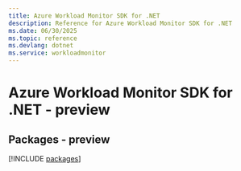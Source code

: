 ```yaml
---
title: Azure Workload Monitor SDK for .NET
description: Reference for Azure Workload Monitor SDK for .NET
ms.date: 06/30/2025
ms.topic: reference
ms.devlang: dotnet
ms.service: workloadmonitor
---
```

# Azure Workload Monitor SDK for .NET - preview
## Packages - preview
[!INCLUDE [packages](workload-monitor-index.md)]
